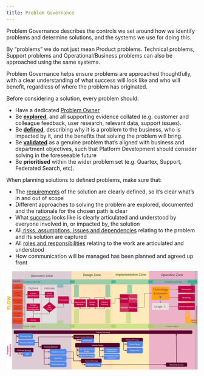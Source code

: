 ```yaml
---
title: Problem Governance
---
```


Problem Governance describes the controls we set around how we identify problems and determine solutions, and the systems we use for doing this.

By “problems” we do not just mean Product problems. Technical problems, Support problems and Operational/Business problems can also be approached using the same systems.

Problem Governance helps ensure problems are approached thoughtfully, with a clear understanding of what success will look like and who will benefit, regardless of where the problem has originated.

Before considering a solution, every problem should:

 -	Have a dedicated [Problem Owner](../Problem-Ownership.md#problem-owner)
 -	Be [**explored**](Research-and-Exploration.md), and all supporting evidence collated (e.g. customer and colleague feedback, user research, relevant data,  support issues).
 -	Be [**defined**](Problem-Definition.md), describing why it is a problem to the business, who is impacted by it, and the benefits that solving the problem will bring.
 -	Be [**validated**](Problem-Definition.md#components-of-defining-a-problem) as a genuine problem that’s aligned with business and department objectives, such that Platform Development should consider solving in the foreseeable future
 -	Be **prioritised** within the wider problem set (e.g. Quartex, Support, Federated Search, etc).

When planning solutions to defined problems, make sure that:

-	The [requirements](Requirements-Definition.md) of the solution are clearly defined, so it’s clear what’s in and out of scope
-	Different approaches to solving the problem are explored, documented and the rationale for the chosen path is clear
-	What [success](Measuring-Success.md) looks like is clearly articulated and understood by everyone involved in, or impacted by, the solution
-	All[ risks, assumptions, issues and dependencies](RAID-management.md) relating to the problem and its solution are captured
-	All [roles and responsibilities](../Delivery-Governance/Responsibility-Assignment.md) relating to the work are articulated and understood
-	How communication will be managed has been planned and agreed up front

![Problem Governance](../../assets/Problem-Governance.png)